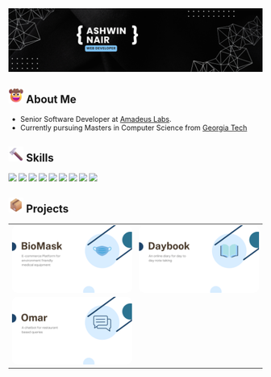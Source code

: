 <img src="https://github.com/ashwin-nair98/ashwin-nair98/raw/main/media/banner.png">

<h2><img src="https://github.com/ashwin-nair98/ashwin-nair98/raw/main/media/cowboy.png" style="height: 30px;"> About Me </h2>
<ul>
<li>Senior Software Developer at <a href="https://www.linkedin.com/company/amadeuslabsind/mycompany/">Amadeus Labs</a>.</li>
<li>Currently pursuing Masters in Computer Science from <a href="https://www.gatech.edu/">Georgia Tech</a></li>
</ul>

<h2><img src="https://github.com/ashwin-nair98/ashwin-nair98/raw/main/media/skills.png" style="height: 30px;"> Skills</h2>
<p>
<img src="https://img.shields.io/badge/Code-Spring-informational?style=flat&logo=spring&logoColor=white&color=7fc5ff" />
<img src="https://img.shields.io/badge/Code-Angular-informational?style=flat&logo=angular&logoColor=white&color=7fc5ff" />
<img src="https://img.shields.io/badge/OS-Mac-informational?style=flat&logo=apple&logoColor=white&color=7fc5ff" />
<img src="https://img.shields.io/badge/OS-Linux-informational?style=flat&logo=linux&logoColor=white&color=7fc5ff" />
<img src="https://img.shields.io/badge/Shell-Bash-informational?style=flat&logo=gnu-bash&logoColor=white&color=7fc5ff" />
<img src="https://img.shields.io/badge/Tools-Docker-informational?style=flat&logo=docker&logoColor=white&color=7fc5ff" />
<img src="https://img.shields.io/badge/Tools-Kubernetes-informational?style=flat&logo=kubernetes&logoColor=white&color=7fc5ff" />
<img src="https://img.shields.io/badge/Tools-Red_Hat_OpenShift-informational?style=flat&logo=red-hat-open-shift&logoColor=white&color=7fc5ff" />
<img src="https://img.shields.io/badge/Tools-MySQL-informational?style=flat&logo=mysql&logoColor=white&color=7fc5ff" />
</p>
<h2><img src="https://github.com/ashwin-nair98/ashwin-nair98/raw/main/media/project.png" style="height: 30px;"> Projects</h2>

<table>
  <tr>
    <td>
      <img src="./media/biomask.png" alt="Biomask" style="border-radius: 10px; max-width: 400px; width: 100%;">
    </td>
    <td>
      <img src="./media/daybook.png" alt="Daybook" style="border-radius: 10px; max-width: 400px; width: 100%;">
    </td>
  </tr>
  <tr>
    <td>
      <img src="./media/omar.png" alt="Omar" style="border-radius: 10px; max-width: 400px; width: 100%;">
    </td>
  </tr>
</table>




<!-- 
Color Code
Dark: #1D446A
Mid: #2C7390
Light: #7FC5FF 
-->